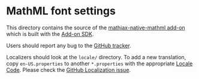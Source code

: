 # MathML font settings

This directory contains the source of the [mathjax-native-mathml add-on](https://addons.mozilla.org/en-US/firefox/addon/mathml-fontsettings/) which is built with the
[Add-on SDK](https://developer.mozilla.org/en-US/Add-ons/SDK).

Users should report any bug to the
[GitHub tracker](https://github.com/fred-wang/Mathzilla/issues).

Localizers should look at the `locale/` directory. To add a new translation,
copy `en-US.properties` to another `*.properties` with the appropriate
[Locale Code](https://wiki.mozilla.org/L10n:Locale_Codes). Please check the
[GitHub Localization issue](https://github.com/fred-wang/Mathzilla/issues/17).
